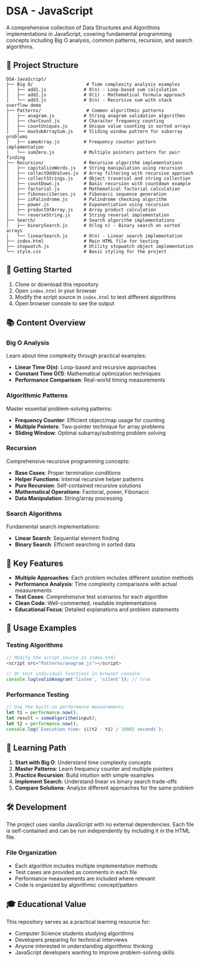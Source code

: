 # DSA - JavaScript

A comprehensive collection of Data Structures and Algorithms implementations in JavaScript, covering fundamental programming concepts including Big O analysis, common patterns, recursion, and search algorithms.

## 📁 Project Structure

```
DSA-JavaScript/
├── Big O/                    # Time complexity analysis examples
│   ├── add1.js              # O(n) - Loop-based sum calculation
│   ├── add2.js              # O(1) - Mathematical formula approach
│   └── add3.js              # O(n) - Recursive sum with stack overflow demo
├── Patterns/                 # Common algorithmic patterns
│   ├── anagram.js           # String anagram validation algorithms
│   ├── charCount.js         # Character frequency counting
│   ├── countUniques.js      # Unique value counting in sorted arrays
│   ├── maxSubArraySum.js    # Sliding window pattern for subarray problems
│   ├── sameArray.js         # Frequency counter pattern implementation
│   └── sumZero.js           # Multiple pointers pattern for pair finding
├── Recursion/               # Recursive algorithm implementations
│   ├── capitalizeWords.js   # String manipulation using recursion
│   ├── collectOddValues.js  # Array filtering with recursive approach
│   ├── collectStrings.js    # Object traversal and string collection
│   ├── countDown.js         # Basic recursion with countdown example
│   ├── factorial.js         # Mathematical factorial calculation
│   ├── fibonacciSeries.js   # Fibonacci sequence generation
│   ├── isPalindrome.js      # Palindrome checking algorithm
│   ├── power.js             # Exponentiation using recursion
│   ├── productOfArray.js    # Array product calculation
│   └── reverseString.js     # String reversal implementation
├── Search/                  # Search algorithm implementations
│   ├── binarySearch.js      # O(log n) - Binary search on sorted arrays
│   └── linearSearch.js      # O(n) - Linear search implementation
├── index.html               # Main HTML file for testing
├── stopwatch.js             # Utility stopwatch object implementation
└── style.css                # Basic styling for the project
```

## 🚀 Getting Started

1. Clone or download this repository
2. Open `index.html` in your browser
3. Modify the script source in `index.html` to test different algorithms
4. Open browser console to see the output

## 📚 Content Overview

### Big O Analysis
Learn about time complexity through practical examples:
- **Linear Time O(n)**: Loop-based and recursive approaches
- **Constant Time O(1)**: Mathematical optimization techniques
- **Performance Comparison**: Real-world timing measurements

### Algorithmic Patterns
Master essential problem-solving patterns:
- **Frequency Counter**: Efficient object/map usage for counting
- **Multiple Pointers**: Two-pointer technique for array problems
- **Sliding Window**: Optimal subarray/substring problem solving

### Recursion
Comprehensive recursive programming concepts:
- **Base Cases**: Proper termination conditions
- **Helper Functions**: Internal recursive helper patterns
- **Pure Recursion**: Self-contained recursive solutions
- **Mathematical Operations**: Factorial, power, Fibonacci
- **Data Manipulation**: String/array processing

### Search Algorithms
Fundamental search implementations:
- **Linear Search**: Sequential element finding
- **Binary Search**: Efficient searching in sorted data

## 🎯 Key Features

- **Multiple Approaches**: Each problem includes different solution methods
- **Performance Analysis**: Time complexity comparisons with actual measurements
- **Test Cases**: Comprehensive test scenarios for each algorithm
- **Clean Code**: Well-commented, readable implementations
- **Educational Focus**: Detailed explanations and problem statements

## 🔧 Usage Examples

### Testing Algorithms
```javascript
// Modify the script source in index.html
<script src="Patterns/anagram.js"></script>

// Or test individual functions in browser console
console.log(validAnagram('listen', 'silent')); // true
```

### Performance Testing
```javascript
// Use the built-in performance measurements
let t1 = performance.now();
let result = someAlgorithm(input);
let t2 = performance.now();
console.log(`Execution time: ${(t2 - t1) / 1000} seconds`);
```

## 📖 Learning Path

1. **Start with Big O**: Understand time complexity concepts
2. **Master Patterns**: Learn frequency counter and multiple pointers
3. **Practice Recursion**: Build intuition with simple examples
4. **Implement Search**: Understand linear vs binary search trade-offs
5. **Compare Solutions**: Analyze different approaches for the same problem

## 🛠️ Development

The project uses vanilla JavaScript with no external dependencies. Each file is self-contained and can be run independently by including it in the HTML file.

### File Organization
- Each algorithm includes multiple implementation methods
- Test cases are provided as comments in each file
- Performance measurements are included where relevant
- Code is organized by algorithmic concept/pattern

## 🎓 Educational Value

This repository serves as a practical learning resource for:
- Computer Science students studying algorithms
- Developers preparing for technical interviews
- Anyone interested in understanding algorithmic thinking
- JavaScript developers wanting to improve problem-solving skills